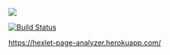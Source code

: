 <a href="https://codeclimate.com/github/moklidia/php-project-lvl3/maintainability"><img src="https://api.codeclimate.com/v1/badges/6bb1ccdbddad0b09a202/maintainability" /></a>

[![Build Status](https://travis-ci.org/moklidia/php-project-lvl3.svg?branch=master)](https://travis-ci.org/moklidia/php-project-lvl3)

https://hexlet-page-analyzer.herokuapp.com/